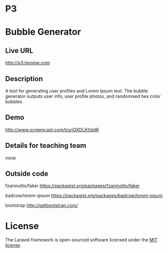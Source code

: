 # P3
# Bubble Generator 

## Live URL
<http://p3.loosine.com>

## Description
A tool for generating user profiles and Lorem Ipsum text. The bubble generator outputs user info, user profile photos, and randomixed hex color bubbles. 

## Demo
<http://www.screencast.com/t/uriDXDLK0ddR>

## Details for teaching team
none


## Outside code
fzaninotto/faker
    <https://packagist.org/packages/fzaninotto/faker>

badcow/lorem-ipsum
<https://packagist.org/packages/badcow/lorem-ipsum>

bootstrap
<http://getbootstrap.com/>

# License
The Laravel framework is open-sourced software licensed under the [MIT license](http://opensource.org/licenses/MIT).
